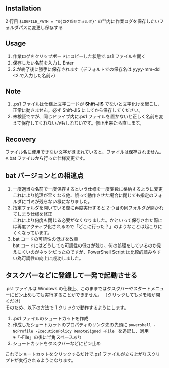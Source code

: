 ## Installation

2 行目 `$LOGFILE_PATH = "${ログ保存フォルダ}"` の""内に作業ログを保存したいフォルダパスに変更し保存する

## Usage

1. 作業ログをクリップボードにコピーした状態で.ps1 ファイルを開く
2. 保存したい名前を入力し Enter
3. 2.が終了後に勝手に保存されます（デフォルトでの保存名は yyyy-mm-dd <2.で入力した名前>）

## Note

1. .ps1 ファイルは仕様上文字コードが **Shift-JIS** でないと文字化けを起こし、正常に動きません。必ず Shift-JIS にしてから保存してください。
2. 未検証ですが、同じドライブ内に.ps1 ファイルを置かないと正しく名前を変えて保存してくれないかもしれないです。修正出来たら直します。

## Recovery

ファイル名に使用できない文字が含まれていると、ファイルは保存されません。 ※.bat ファイルから行った仕様変更です。

## bat バージョンとの相違点

1. 一度適当な名前で一度保存するという仕様を一度変数に格納するように変更  
   これにより処理が早くなる他、誤って動作させた場合に閉じても指定のフォルダにゴミが残らない様になりました。
2. 指定フォルダを開いている際に再度実行すると 2 つ目の同フォルダが開かれてしまう仕様を修正  
   これにより何度も閉じる必要がなくなりました。かといって保存された際には再度アクティブ化されるので「どこに行った？」のようなことは起こりにくくなっています。
3. bat コードの可読性の低さを改善  
   bat コードにはどうしても可読性の低さが残り、何の処理をしているのか見えにくいのがネックだったのですが、PowerShell Script は比較的読みやすい為可読性の向上に成功しました。

## タスクバーなどに登録して一発で起動させる

.ps1 ファイルは Windows の仕様上、このままではタスクバーやスタートメニューにピン止めしても実行することができません。
（クリックしてもメモ帳が開くだけ）  
そのため、以下の方法で 1 クリックで動作するようにします。

1. .ps1 ファイルのショートカットを作成
2. 作成したショートカットのプロパティのリンク先の先頭に `powershell -NoProfile -ExecutionPolicy RemoteSigned -File ` を追記し、適用  
   ※「-File」の後に半角スペースあり
3. ショートカットをタスクバーなどにピン止め

これでショートカットをクリックするだけで.ps1 ファイルが立ち上がりスクリプトが実行されるようになります。
